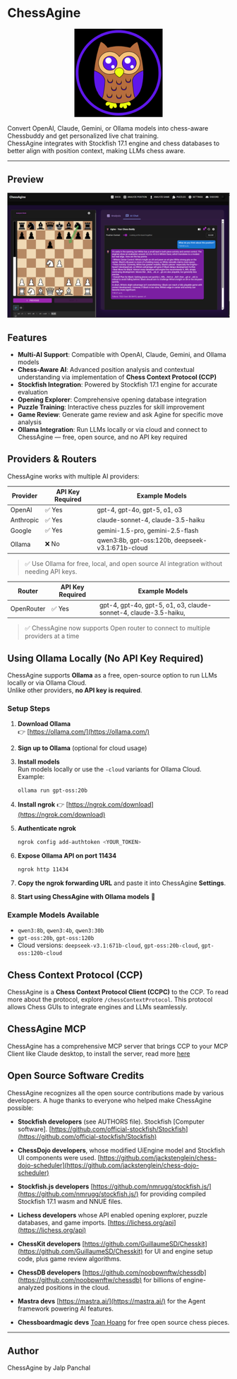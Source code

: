 
# ChessAgine

<p align="center">
  <img src="/public/static/images/agineowl.png" alt="ChessAgine" width="200"/>
</p>

Convert OpenAI, Claude, Gemini, or Ollama models into chess-aware Chessbuddy and get personalized live chat training.  
ChessAgine integrates with Stockfish 17.1 engine and chess databases to better align with position context, making LLMs chess aware.

---

## Preview

<p align="center">
  <img src="/public/static/images/aginepreviewgh.png" alt="ChessAgine_Preview" >
</p>



## Features

- **Multi-AI Support**: Compatible with OpenAI, Claude, Gemini, and Ollama models  
- **Chess-Aware AI**: Advanced position analysis and contextual understanding via implementation of **Chess Context Protocol (CCP)**  
- **Stockfish Integration**: Powered by Stockfish 17.1 engine for accurate evaluation  
- **Opening Explorer**: Comprehensive opening database integration  
- **Puzzle Training**: Interactive chess puzzles for skill improvement  
- **Game Review**: Generate game review and ask Agine for specific move analysis  
- **Ollama Integration**: Run LLMs locally or via cloud and connect to ChessAgine — free, open source, and no API key required  



## Providers & Routers

ChessAgine works with multiple AI providers:

| Provider   | API Key Required | Example Models                                   |
|------------|-----------------|-------------------------------------------------|
| OpenAI     | ✅ Yes          | gpt-4, gpt-4o, gpt-5, o1, o3                     |
| Anthropic  | ✅ Yes          | claude-sonnet-4, claude-3.5-haiku                |
| Google     | ✅ Yes          | gemini-1.5-pro, gemini-2.5-flash                 |
| Ollama     | ❌ No           | qwen3:8b, gpt-oss:120b, deepseek-v3.1:671b-cloud |

> ✅ Use Ollama for free, local, and open source AI integration without needing API keys.



| Router   | API Key Required | Example Models                                   |
|------------|-----------------|-------------------------------------------------|
| OpenRouter     | ✅ Yes          | gpt-4, gpt-4o, gpt-5, o1, o3, claude-sonnet-4, claude-3.5-haiku,                       |


> ✅ ChessAgine now supports Open router to connect to multiple providers at a time

## Using Ollama Locally (No API Key Required)

ChessAgine supports **Ollama** as a free, open-source option to run LLMs locally or via Ollama Cloud.  
Unlike other providers, **no API key is required**.

### Setup Steps

1. **Download Ollama**  
   👉 [https://ollama.com/](https://ollama.com/)

2. **Sign up to Ollama** (optional for cloud usage)

3. **Install models**  
   Run models locally or use the `-cloud` variants for Ollama Cloud.  
   Example:
   ```bash
   ollama run gpt-oss:20b


4. **Install ngrok**
   👉 [https://ngrok.com/download](https://ngrok.com/download)

5. **Authenticate ngrok**

   ```bash
   ngrok config add-authtoken <YOUR_TOKEN>
   ```

6. **Expose Ollama API on port 11434**

   ```bash
   ngrok http 11434
   ```

7. **Copy the ngrok forwarding URL** and paste it into ChessAgine **Settings**.

8. **Start using ChessAgine with Ollama models** 🎉

### Example Models Available

* `qwen3:8b`, `qwen3:4b`, `qwen3:30b`
* `gpt-oss:20b`, `gpt-oss:120b`
* Cloud versions: `deepseek-v3.1:671b-cloud`, `gpt-oss:20b-cloud`, `gpt-oss:120b-cloud`

## Chess Context Protocol (CCP)

ChessAgine is a **Chess Context Protocol Client (CCPC)** to the CCP.
To read more about the protocol, explore `/chessContextProtocol`.
This protocol allows Chess GUIs to integrate engines and LLMs seamlessly.

## ChessAgine MCP
ChessAgine has a comprehensive MCP server that brings CCP to your MCP Client like Claude desktop,
to install the server, read more [here](https://github.com/jalpp/chessagine-mcp)


## Open Source Software Credits

ChessAgine recognizes all the open source contributions made by various developers.
A huge thanks to everyone who helped make ChessAgine possible:

* **Stockfish developers** (see AUTHORS file). Stockfish [Computer software]. [https://github.com/official-stockfish/Stockfish](https://github.com/official-stockfish/Stockfish)
* **ChessDojo developers**, whose modified UiEngine model and Stockfish UI components were used. [https://github.com/jackstenglein/chess-dojo-scheduler](https://github.com/jackstenglein/chess-dojo-scheduler)
* **Stockfish.js developers** [https://github.com/nmrugg/stockfish.js/](https://github.com/nmrugg/stockfish.js/) for providing compiled Stockfish 17.1 wasm and NNUE files.
* **Lichess developers** whose API enabled opening explorer, puzzle databases, and game imports. [https://lichess.org/api](https://lichess.org/api)
* **ChessKit developers** [https://github.com/GuillaumeSD/Chesskit](https://github.com/GuillaumeSD/Chesskit) for UI and engine setup code, plus game review algorithms.
* **ChessDB developers** [https://github.com/noobpwnftw/chessdb](https://github.com/noobpwnftw/chessdb) for billions of engine-analyzed positions in the cloud.
* **Mastra devs** [https://mastra.ai/](https://mastra.ai/) for the Agent framework powering AI features.

* **Chessboardmagic devs** [Toan Hoang](https://github.com/HollowLeaf1981/ChessPieces) for free open source chess pieces.

---

## Author

ChessAgine by Jalp Panchal


